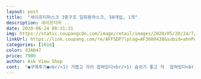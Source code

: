 ```yaml
---
layout: post 
title:  "세이프티마스크 3중구조 일회용마스크, 50개입, 1개" 
description: 세이프티마 ..
date: 2020-06-24 08:31:31 
img: https://static.coupangcdn.com/image/retail/images/2020/05/20/14/7/44099dc6-f927-44b1-bcea-17bd1fbe6951.jpg 
linkUrl: https://link.coupang.com/re/AFFSDP?lptag=AF3600438&subid=ahnPublicAsk&pageKey=1601916890&itemId=2736120975&vendorItemId=70726214303&traceid=V0-113-c67732dc683bd380 
categories: [1014] 
color: 43A047 
price: 7900 
author: Ask View Shop 
cont:  "●구매후기●<br/>1) 가볍고 각이 잡혀있다<br/>1) 숨쉬기 좋고 각  잡혀있다<br/>2) 숨쉬기 편하다<br/>2) 코지지대가 잘 구부러지고 좋음<br/>3) 끈이 안 아프고 냄새 없다<br/>3중 일회용인데 상당히 두꺼워요<br/>9500원이라는 가격에 반신반의하며<br/><br/>MB필터 원료로 만든 마스크는 부직포 마스크일 뿐입니다MB뜻은 실제로는 별거 아닙니다.<br/> Melt Blown,  쉽게 말하자면  녹이고 불어서 만들었다는 뜻입니다.<br/> ㅋㅋ 그러니까 무슨 특별한 성분이 아니란 말입니다!!!<br/>ㅇ해랑과 견주어도 손색이 없는 세이프티마스크<br/>간편하게 사용할 수 있는 좋은 마스크같아요<br/>계속 이 가격 유지된다면  또 구매하려구요!!<br/>구매가격;9500₩<br/>구매하는데 도움이 되면 좋겠습니다<br/>국산 ㅇ해랑 마스크(4중구조)와 거의 비슷한 두께와 퀄리티네요<br/>그중 한개는 끈에 오염이 있지만,<br/>기존 국산 월드세이프티 마스크보다 두껍고<br/>기존에 것들은 적당하거나 가는 두께인데,<br/>너무 도톰해서 더우면 어쩌나 싶은게,<br/>다른 국산제품과 같은 사이즈네요<br/>다시 세어봤는데 역시나 49개고<br/>덴탈은 아니지만,<br/>또<br/>로켓배송 잘 받았습니다.<br/> 힘든 시국에 가성비 좋은 마스크 찾기가 하늘에 별따기네요 평소에 후기는 안남기는 편인데 이번에 주문해서 받게 된 마스크는 개인적으로 너무 만족스러워 후기를 남겨봅니다.<br/><br/>마스크 분리해서  태워보고 녹는다고 신기하다고 하는거 보고 ;;화학공학 전공자로서 몇마디 하자면.<br/>.<br/><br/>마스크는 MB필터가 생명이라던데 뭐든 집고 넘어가는 성격인지라.<br/>.<br/>아까운 마스크 한장을 뜯어서 지인들을 통해 배웠던 중간에 있는 MB필터를 가지고 정전기 테스트 불로 태워보는테스트 해봤는데 아무 문제점이 발견되지 않아 뜯은 마스크 한 장의 위로를 받았습니다.<br/> 품질 좋은 필터가 있는 마스크를 구매한 것 같아 온 가족 마음 놓고 착용하고 다닐 수 있을 것 같아요.<br/>  그리고 귀끈이 특별해요 다른제품과 달리 둥근모양이 아니고 납작한모양이네요 장시간 착용해도 귀가 불편하지 않을것같네요<br/>마스크는 보통 부직포를 호흡기에 대고 세균을 막아주는 필터 역할을 합니다  마스크의 주 소재인 폴리프로필렌은  나프타를 분해할 때 생기는 프로필렌을 중합해 얻어지는 열가소성 고분자 수지입니다.<br/><br/>며칠사용해본 후기를 말씀드리자면 다른 일회용마스크보다 귀도 불편하지 않고 밀착력이  잘되여서 좋네요 ,  밀착력은 kf 94랑 비슷해요,다른 일회용마스크 꼇을때는 헐거워서 낀둥만둥 바이러스가 틈사이로 다 흡일될거 같아서 불안햇는데^^ .<br/>풀절대비  3박스를  연속 구매해서 마음이 든든합니다 <br/>무더운 날씨에 아이들이 kf마스크는 질색하고,<br/>밤늦게 받았어요<br/>배송일자; 2020/06/08 새벽 4시<br/>보통의 마스크들이 다 그렇듯이 이 마스크도 주원료가 부직포와 폴리프로필렌입니다 다른 분들이 멜트 브라운이라고 뭔가 특별히 대단한거처럼 생각하는거 같아서 적습니다<br/>볼살 없고, 계란형 얼굴인데,<br/>비교컷 올렸는데,<br/>비말차단 마스크는 구하기가 하늘의 별따기라;;<br/>사이즈는 ㅇ해랑보다 살짝 길고,<br/>상자를 열었을때 냄새 안나서,<br/>세이프티는 끈 폭이 넓고 두꺼워요<br/>솔까 이 제품하고 가격 비슷한 제품들 똑같은거 같고 이 제품을 고른 이유는 마스크 전체가 한 비닐에 들어 있어서입니다 낱개포장은 개인적으로 안 좋아하고 낭비라고 생각하기 때문이죠!!<br/>솔직한 구매후기입니다<br/>심하게 화학제나 꿉꿉한 냄새는 하나도 안나요<br/>앞으로도 이런 품질좋고 가격이 착한 마스크가 끊기지 않고 공급되었으면 정말 바람이 없겠어요 ㅎㅎ 열심히 국민들을 위해 마스크를 만들어 주시는 분들에게 감사함을 전합니다.<br/><br/>얇은 일회용 마스크 하루에 서너개는 뚝딱인데,<br/>얇은 저가 제품에 비하면 두꺼운 편이라 각이 잘 잡혀 있고 사용하기 무난하며 사용하기 좋습니다.<br/> 여름엔 어떤 마스크를 써도 덥지만 ;;; 인중에 땀이 줄줄 나도 사람 많은 밀집 지역에서는 인증 받은 마스크를 쓰는게 좋습니다!!!인증 받은 마스크 아니면 효율은 떨어집니다<br/>양옆은 살짝 떠요<br/>얼굴전체를 덥는 여유있는 사이즈고<br/>예민한 후각의 소유잔데,<br/>오전에 주문하고<br/>요즘 같은 날씨에 가격부담없이,<br/>이 마스크도 폴리프로필렌을 사용한건 맞지만 인증을 받은건 아니니 사람 많은 밀집 지역에서는 사용하길 권하진 않고 오픈된 장소에서 사용하는게 좋을거 같습니다!!<br/>이 제품의 장점은<br/>이번에 구매한 마스크는 가격대비 품질이 정말 좋은 것 같아요 특히 냄새에 민감한 편이라서 마스크가 도착하자마자 냄새부터 맡아봤네요.<br/>ㅎㅎㅎ<br/>이전에 구매했던 마스크들은 딱히 꼬집어 말할 수 없는 특유의 냄새가 있었는데 이번 마스크는 냄새가 별로 안나서 우선 좋았습니다.<br/> 부직포 ,필터는 다른 일회용 마스크보다 도톰한 편이에요.<br/> 호기심에 집에 있는 조리용 저울로 무게를 재봤더니 이 마스크는 170그람정도가 나오네요.<br/> 어딘가에서 글을 읽었는데 정확한 정보일지 모르지만, 품질이 떨어지는 마스크는 130그람미만으로 떨어진다고 하더라고요 ㅎㅎ 그리고 착용했을 때 바깥 쪽이나 안쪽이 까칠하지 않고 소프트해서 더 좋은 것 같아요.<br/><br/>이제품 받아보고 생각이 좀 바뀌었네요<br/>이젠 여름이라 kf 80이상 황사마스크는 쓰면 숨쉬기 너무 힘들고 일반 마스크를 써도 타인의 비말은 어느정도는 막아주니 일반 마스크를 구입하기로 했숩니다.<br/>  면 마스크보단 훨씬 나으니까요.<br/> 어차피 황사 마스크는 집에 좀 남아 있어서 좀 숨쉬기 편한 폴리프로필렌 일반 마스크를 구매했습니다<br/>일회용마스크의 필터를 보면 여과 성능은 천차만별입니다 그걸 인증해주는게 KF 80 ,KF 95 .<br/>99 이런 마스크 입니다.<br/><br/>자주 바꿔줄 수 있고,<br/>저는 코로나 사태 이후 마스크를 처음 구매해봅니다.<br/> 왜냐면 구매할일이 없었거든요.<br/> 작년 10월 추석이후에 독한 감기에 걸려서  미리 마스크를 어른용 아이들용 잔뜩 사 두어서 8개월을 버티었는데 어른용을 이젠 거의 다 사용해서 이 제품으로 구매했습니다.<br/><br/>전성분; 부직포 폴리프로필렌<br/>절대 끊어지거나 떨어질 염려 없겠어요<br/>제가 작년 추석때 3중 폴리프로필렌 일반 마스크를 구입했는데 50장에 5천원에 구매한거 같습니다.<br/> 이 제품은 9500원이면 비싸진 않은거 같네요.<br/> 왜냐면 작년엔 산건 훨씬 얇거든요.<br/><br/>제일 눈에 띄는 부분은 귀에 거는 끈이에요<br/>주문일자; 2020/06/07 밤 8시 50분<br/>중국산은 영 못미더웠는데<br/>첫째한테 사용해보니 아이라서 크긴 크네요.<br/> 저는 딱 좋습니다.<br/> 어른용으로 끈 길이도.<br/> 적당해서 귀가 안 아프고 마감처리도 잘 되어 있습니다.<br/> 끈 위치도 잘못 되어있는곳 없고 쿠팡 비닐에 완충제 없이 배송이 되었는데 망가지지 않고 도착해 있네요!!<br/>코로나때문에 마스크가 쿠팡에서 죄다 품절 .<br/>.<br/> 또 계속 품절인거 보면서 사두길 잘했다 생각하면서 마스크 사려고 존버 하는거 보면서 씁쓸하더군요.<br/> 예전엔 언제나 바로바로 살수 있는 마스크였는데.<br/>.<br/> 마스크 검색하며 뭘 구매할지 고민을 많이 했습니다.<br/><br/>코를 대고 마스크냄새 맡아봤어요<br/>퀄리티에 만족하니 괜찮아요<br/>큰기대는 안하고 구매했는데<br/>폴리프로필렌은 단단하고 내열성 등 다양한 장점을 가지고 있어 섬유, 자동차 부품, 보관용기등등 사용합니다  폴리프로필렌을 고온에서 녹인 후 고압의 바람으로  불규칙적인 배열로 뽑힌 섬유를 여러 장으로 겹쳐 유해 물질을 막는 MB필터 마스크를 만듭니다<br/>학교 개학하고,<br/>혹시나 갯수 세보니 49개여서<br/>혹시나 해서 장수를 세어보니 49장이 들어 있숩니다.<br/> 잘못 세었나 해서 다시 헤아려봐도 49장입니다 ㅋ 한장은 어디로 갔나요!! 수작업이라 실수가 있나봅니다.<br/><br/>후기가 많은 이유가 있네요<br/>1) 가볍고 각이 잡혀있다<br/>1) 숨쉬기 좋고 각  잡혀있다<br/>2) 숨쉬기 편하다<br/>2) 코지지대가 잘 구부러지고 좋음<br/>3) 끈이 안 아프고 냄새 없다<br/>3중 일회용인데 상당히 두꺼워요<br/>9500원이라는 가격에 반신반의하며<br/><br/>MB필터 원료로 만든 마스크는 부직포 마스크일 뿐입니다MB뜻은 실제로는 별거 아닙니다.<br/> Melt Blown,  쉽게 말하자면  녹이고 불어서 만들었다는 뜻입니다.<br/> ㅋㅋ 그러니까 무슨 특별한 성분이 아니란 말입니다!!!<br/>ㅇ해랑과 견주어도 손색이 없는 세이프티마스크<br/>간편하게 사용할 수 있는 좋은 마스크같아요<br/>계속 이 가격 유지된다면  또 구매하려구요!!<br/>구매가격;9500₩<br/>구매하는데 도움이 되면 좋겠습니다<br/>국산 ㅇ해랑 마스크(4중구조)와 거의 비슷한 두께와 퀄리티네요<br/>그중 한개는 끈에 오염이 있지만,<br/>기존 국산 월드세이프티 마스크보다 두껍고<br/>기존에 것들은 적당하거나 가는 두께인데,<br/>너무 도톰해서 더우면 어쩌나 싶은게,<br/>다른 국산제품과 같은 사이즈네요<br/>다시 세어봤는데 역시나 49개고<br/>덴탈은 아니지만,<br/>또<br/>로켓배송 잘 받았습니다.<br/> 힘든 시국에 가성비 좋은 마스크 찾기가 하늘에 별따기네요 평소에 후기는 안남기는 편인데 이번에 주문해서 받게 된 마스크는 개인적으로 너무 만족스러워 후기를 남겨봅니다.<br/><br/>마스크 분리해서  태워보고 녹는다고 신기하다고 하는거 보고 ;;화학공학 전공자로서 몇마디 하자면.<br/>.<br/><br/>마스크는 MB필터가 생명이라던데 뭐든 집고 넘어가는 성격인지라.<br/>.<br/>아까운 마스크 한장을 뜯어서 지인들을 통해 배웠던 중간에 있는 MB필터를 가지고 정전기 테스트 불로 태워보는테스트 해봤는데 아무 문제점이 발견되지 않아 뜯은 마스크 한 장의 위로를 받았습니다.<br/> 품질 좋은 필터가 있는 마스크를 구매한 것 같아 온 가족 마음 놓고 착용하고 다닐 수 있을 것 같아요.<br/>  그리고 귀끈이 특별해요 다른제품과 달리 둥근모양이 아니고 납작한모양이네요 장시간 착용해도 귀가 불편하지 않을것같네요<br/>마스크는 보통 부직포를 호흡기에 대고 세균을 막아주는 필터 역할을 합니다  마스크의 주 소재인 폴리프로필렌은  나프타를 분해할 때 생기는 프로필렌을 중합해 얻어지는 열가소성 고분자 수지입니다.<br/><br/>며칠사용해본 후기를 말씀드리자면 다른 일회용마스크보다 귀도 불편하지 않고 밀착력이  잘되여서 좋네요 ,  밀착력은 kf 94랑 비슷해요,다른 일회용마스크 꼇을때는 헐거워서 낀둥만둥 바이러스가 틈사이로 다 흡일될거 같아서 불안햇는데^^ .<br/>풀절대비  3박스를  연속 구매해서 마음이 든든합니다 <br/>무더운 날씨에 아이들이 kf마스크는 질색하고,<br/>밤늦게 받았어요<br/>배송일자; 2020/06/08 새벽 4시<br/>보통의 마스크들이 다 그렇듯이 이 마스크도 주원료가 부직포와 폴리프로필렌입니다 다른 분들이 멜트 브라운이라고 뭔가 특별히 대단한거처럼 생각하는거 같아서 적습니다<br/>볼살 없고, 계란형 얼굴인데,<br/>비교컷 올렸는데,<br/>비말차단 마스크는 구하기가 하늘의 별따기라;;<br/>사이즈는 ㅇ해랑보다 살짝 길고,<br/>상자를 열었을때 냄새 안나서,<br/>세이프티는 끈 폭이 넓고 두꺼워요<br/>솔까 이 제품하고 가격 비슷한 제품들 똑같은거 같고 이 제품을 고른 이유는 마스크 전체가 한 비닐에 들어 있어서입니다 낱개포장은 개인적으로 안 좋아하고 낭비라고 생각하기 때문이죠!!<br/>솔직한 구매후기입니다<br/>심하게 화학제나 꿉꿉한 냄새는 하나도 안나요<br/>앞으로도 이런 품질좋고 가격이 착한 마스크가 끊기지 않고 공급되었으면 정말 바람이 없겠어요 ㅎㅎ 열심히 국민들을 위해 마스크를 만들어 주시는 분들에게 감사함을 전합니다.<br/><br/>얇은 일회용 마스크 하루에 서너개는 뚝딱인데,<br/>얇은 저가 제품에 비하면 두꺼운 편이라 각이 잘 잡혀 있고 사용하기 무난하며 사용하기 좋습니다.<br/> 여름엔 어떤 마스크를 써도 덥지만 ;;; 인중에 땀이 줄줄 나도 사람 많은 밀집 지역에서는 인증 받은 마스크를 쓰는게 좋습니다!!!인증 받은 마스크 아니면 효율은 떨어집니다<br/>양옆은 살짝 떠요<br/>얼굴전체를 덥는 여유있는 사이즈고<br/>예민한 후각의 소유잔데,<br/>오전에 주문하고<br/>요즘 같은 날씨에 가격부담없이,<br/>이 마스크도 폴리프로필렌을 사용한건 맞지만 인증을 받은건 아니니 사람 많은 밀집 지역에서는 사용하길 권하진 않고 오픈된 장소에서 사용하는게 좋을거 같습니다!!<br/>이 제품의 장점은<br/>이번에 구매한 마스크는 가격대비 품질이 정말 좋은 것 같아요 특히 냄새에 민감한 편이라서 마스크가 도착하자마자 냄새부터 맡아봤네요.<br/>ㅎㅎㅎ<br/>이전에 구매했던 마스크들은 딱히 꼬집어 말할 수 없는 특유의 냄새가 있었는데 이번 마스크는 냄새가 별로 안나서 우선 좋았습니다.<br/> 부직포 ,필터는 다른 일회용 마스크보다 도톰한 편이에요.<br/> 호기심에 집에 있는 조리용 저울로 무게를 재봤더니 이 마스크는 170그람정도가 나오네요.<br/> 어딘가에서 글을 읽었는데 정확한 정보일지 모르지만, 품질이 떨어지는 마스크는 130그람미만으로 떨어진다고 하더라고요 ㅎㅎ 그리고 착용했을 때 바깥 쪽이나 안쪽이 까칠하지 않고 소프트해서 더 좋은 것 같아요.<br/><br/>이제품 받아보고 생각이 좀 바뀌었네요<br/>이젠 여름이라 kf 80이상 황사마스크는 쓰면 숨쉬기 너무 힘들고 일반 마스크를 써도 타인의 비말은 어느정도는 막아주니 일반 마스크를 구입하기로 했숩니다.<br/>  면 마스크보단 훨씬 나으니까요.<br/> 어차피 황사 마스크는 집에 좀 남아 있어서 좀 숨쉬기 편한 폴리프로필렌 일반 마스크를 구매했습니다<br/>일회용마스크의 필터를 보면 여과 성능은 천차만별입니다 그걸 인증해주는게 KF 80 ,KF 95 .<br/>99 이런 마스크 입니다.<br/><br/>자주 바꿔줄 수 있고,<br/>저는 코로나 사태 이후 마스크를 처음 구매해봅니다.<br/> 왜냐면 구매할일이 없었거든요.<br/> 작년 10월 추석이후에 독한 감기에 걸려서  미리 마스크를 어른용 아이들용 잔뜩 사 두어서 8개월을 버티었는데 어른용을 이젠 거의 다 사용해서 이 제품으로 구매했습니다.<br/><br/>전성분; 부직포 폴리프로필렌<br/>절대 끊어지거나 떨어질 염려 없겠어요<br/>제가 작년 추석때 3중 폴리프로필렌 일반 마스크를 구입했는데 50장에 5천원에 구매한거 같습니다.<br/> 이 제품은 9500원이면 비싸진 않은거 같네요.<br/> 왜냐면 작년엔 산건 훨씬 얇거든요.<br/><br/>제일 눈에 띄는 부분은 귀에 거는 끈이에요<br/>주문일자; 2020/06/07 밤 8시 50분<br/>중국산은 영 못미더웠는데<br/>첫째한테 사용해보니 아이라서 크긴 크네요.<br/> 저는 딱 좋습니다.<br/> 어른용으로 끈 길이도.<br/> 적당해서 귀가 안 아프고 마감처리도 잘 되어 있습니다.<br/> 끈 위치도 잘못 되어있는곳 없고 쿠팡 비닐에 완충제 없이 배송이 되었는데 망가지지 않고 도착해 있네요!!<br/>코로나때문에 마스크가 쿠팡에서 죄다 품절 .<br/>.<br/> 또 계속 품절인거 보면서 사두길 잘했다 생각하면서 마스크 사려고 존버 하는거 보면서 씁쓸하더군요.<br/> 예전엔 언제나 바로바로 살수 있는 마스크였는데.<br/>.<br/> 마스크 검색하며 뭘 구매할지 고민을 많이 했습니다.<br/><br/>코를 대고 마스크냄새 맡아봤어요<br/>퀄리티에 만족하니 괜찮아요<br/>큰기대는 안하고 구매했는데<br/>폴리프로필렌은 단단하고 내열성 등 다양한 장점을 가지고 있어 섬유, 자동차 부품, 보관용기등등 사용합니다  폴리프로필렌을 고온에서 녹인 후 고압의 바람으로  불규칙적인 배열로 뽑힌 섬유를 여러 장으로 겹쳐 유해 물질을 막는 MB필터 마스크를 만듭니다<br/>학교 개학하고,<br/>혹시나 갯수 세보니 49개여서<br/>혹시나 해서 장수를 세어보니 49장이 들어 있숩니다.<br/> 잘못 세었나 해서 다시 헤아려봐도 49장입니다 ㅋ 한장은 어디로 갔나요!! 수작업이라 실수가 있나봅니다.<br/><br/>후기가 많은 이유가 있네요<br/>" 
---
```

